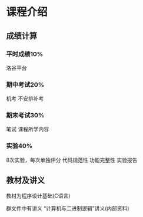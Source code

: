 # 课程介绍

## 成绩计算

### 平时成绩10%

洛谷平台

### 期中考试20%

机考 不安排补考

### 期末考试30%

笔试 课程所学内容

### 实验40% 

8次实验，每次单独评分 代码规范性 功能完整性 实验报告

## 教材及讲义

教材为程序设计基础(C语言)

群文件中有讲义 “计算机与二进制逻辑”讲义(内部资料)

